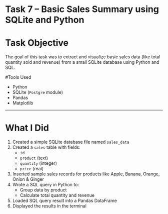 # Task 7 – Basic Sales Summary using SQLite and Python

# Task Objective

The goal of this task was to extract and visualize basic sales data (like total quantity sold and revenue) from a small SQLite database using Python and SQL.

#Tools Used

- Python
- SQLite (`Postgre` module)
- Pandas
- Matplotlib

---

# What I Did

1. Created a simple SQLite database file named `sales_data`
2. Created a `sales` table with fields:
   - `id`
   - `product` (text)
   - `quantity` (integer)
   - `price` (real)
3. Inserted sample sales records for products like Apple, Banana, Orange, Onion & Ginger
4. Wrote a SQL query in Python to:
   - Group data by product
   - Calculate total quantity and revenue
5. Loaded SQL query result into a Pandas DataFrame
6. Displayed the results in the terminal

